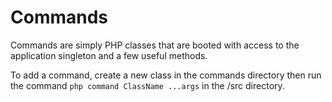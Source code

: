 # Commands

Commands are simply PHP classes that are booted with access to the application singleton and a few useful methods.

To add a command, create a new class in the commands directory then run the command `php command ClassName ...args` in the /src directory.